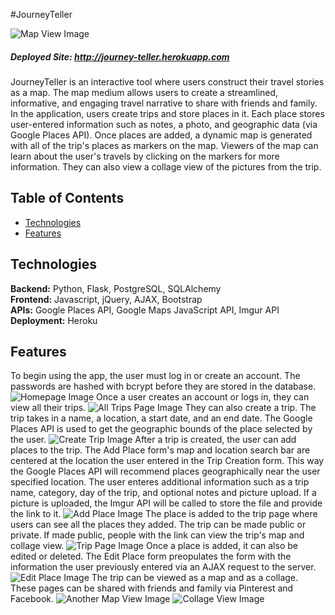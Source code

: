 #JourneyTeller

![](https://github.com/kellyoung/itinerary-mapper/blob/post-hackbright/readme-pics/mapview.png?raw=true "Map View Image")

##### Deployed Site: http://journey-teller.herokuapp.com<br>

JourneyTeller is an interactive tool where users construct their travel stories as a map. The map medium allows users to create a streamlined, informative, and engaging travel narrative to share with friends and family. In the application, users create trips and store places in it. Each place stores user-entered information such as notes, a photo, and geographic data (via Google Places API). Once places are added, a dynamic map is generated with all of the trip's places as markers on the map. Viewers of the map can learn about the user's travels by clicking on the markers for more information. They can also view a collage view of the pictures from the trip.

## Table of Contents
* [Technologies](#technologies)
* [Features](#features)

## <a name="technologies"></a>Technologies
__Backend:__ Python, Flask, PostgreSQL, SQLAlchemy<br>
__Frontend:__ Javascript, jQuery, AJAX, Bootstrap<br>
__APIs:__ Google Places API, Google Maps JavaScript API, Imgur API<br>
__Deployment:__ Heroku<br>

## <a name="features"></a>Features
To begin using the app, the user must log in or create an account. The passwords are hashed with bcrypt before they are stored in the database.
![](https://github.com/kellyoung/itinerary-mapper/blob/post-hackbright/readme-pics/homepage.png?raw=true "Homepage Image")
Once a user creates an account or logs in, they can view all their trips.
![](https://github.com/kellyoung/itinerary-mapper/blob/post-hackbright/readme-pics/alltrips.png?raw=true "All Trips Page Image")
They can also create a trip. The trip takes in a name, a location, a start date, and
an end date. The Google Places API is used to get the geographic bounds of the place selected by the user.
![](https://github.com/kellyoung/itinerary-mapper/blob/post-hackbright/readme-pics/createtrip.png?raw=true "Create Trip Image")
After a trip is created, the user can add places to the trip. The Add Place form's map and location search bar are centered at the location the user entered in the Trip Creation form. This way the Google Places API will recommend places geographically near the user specified location. The user enteres additional information such as a trip name, category, day of the trip, and optional notes and picture upload. If a picture is uploaded, the Imgur API will be called to store the file and provide the link to it.
![](https://github.com/kellyoung/itinerary-mapper/blob/post-hackbright/readme-pics/addplace.png?raw=true "Add Place Image")
The place is added to the trip page where users can see all the places they added. The trip can be made public or private. If made public, people with the link can view the trip's map and collage view.
![](https://github.com/kellyoung/itinerary-mapper/blob/post-hackbright/readme-pics/trippage.png?raw=true "Trip Page Image")
Once a place is added, it can also be edited or deleted. The Edit Place form preopulates the form with the information the user previously entered via an AJAX request to the server.
![](https://github.com/kellyoung/itinerary-mapper/blob/post-hackbright/readme-pics/editplace.png?raw=true "Edit Place Image")
The trip can be viewed as a map and as a collage. These pages can be shared with friends and family via Pinterest and Facebook.
![](https://github.com/kellyoung/itinerary-mapper/blob/post-hackbright/readme-pics/mapview2.png?raw=true "Another Map View Image")
![](https://github.com/kellyoung/itinerary-mapper/blob/post-hackbright/readme-pics/collageview.png?raw=true "Collage View Image")

